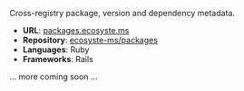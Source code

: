---
---

Cross-registry package, version and dependency metadata.

* **URL**: [packages.ecosyste.ms](https://packages.ecosyste.ms)
* **Repository**: [ecosyste-ms/packages](https://github.com/ecosyste-ms/packages)
* **Languages**: Ruby
* **Frameworks**: Rails

... more coming soon ...
